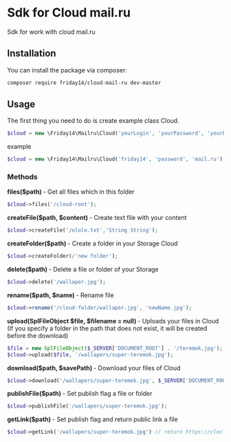 # Sdk for Cloud mail.ru
Sdk for work with cloud mail.ru


## Installation
You can install the package via composer:
``` bash
composer require friday14/cloud-mail-ru dev-master
```
## Usage

The first thing you need to do is create example class Cloud. 
``` php
$cloud = new \Friday14\Mailru\Cloud('yourLogin', 'yourPassword', 'yourDomain');
``` 
example
``` php
$cloud = new \Friday14\Mailru\Cloud('friday14', 'password', 'mail.ru');
```

### Methods

<b> files($path) </b> - Get all files which in this folder
``` php
$cloud->files('/cloud-root');
```

<b> createFile($path, $content) </b> - Create text file with your content 
``` php
$cloud->createFile('/ololo.txt','String String');
```

<b> createFolder($path) </b> - Create a folder in your Storage Cloud
``` php
$cloud->createFolder(/'new folder');
```

<b> delete($path) </b> - Delete a file or folder of your Storage
``` php 
$cloud->delete('/wallaper.jpg');
```

<b> rename($path, $name) </b> - Rename file
``` php
$cloud->rename('/cloud-folder/wallaper.jpg', 'newName.jpg');
```

<b> upload(SplFileObject $file, $filename = null) </b> - Uploads your files in Cloud (If you specify a folder in the path that does not exist, it will be created before the download)
``` php
$file = new SplFileObject($_SERVER['DOCUMENT_ROOT'] . '/teremok.jpg');
$cloud->upload($file, '/wallapers/super-teremok.jpg');
```

<b> download($path, $savePath) </b> - Download your files of Cloud
``` php 
$cloud->download('/wallapers/super-teremok.jpg', $_SERVER['DOCUMENT_ROOT'] . '/public');
```

<b> publishFile($path) </b> - Set publish flag a file or folder
``` php
$cloud->publishFile('/wallapers/super-teremok.jpg');
```

<b> getLink($path) </b> - Set publish flag and return public link a file
``` php
$cloud->getLink('/wallapers/super-teremok.jpg') // return https://cloclo4.cloud.mail.ru/thumb/xw1/wallapers/super-teremok.jpg
```
